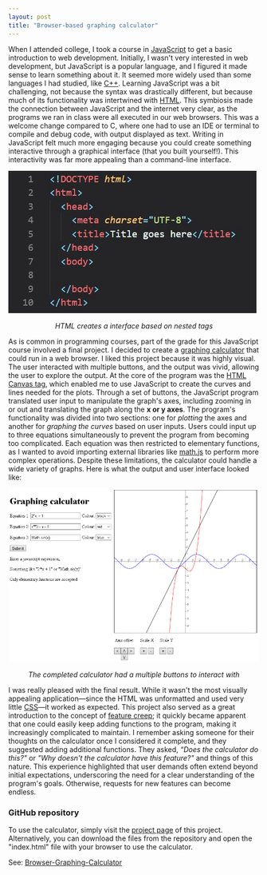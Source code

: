 ```yaml
---
layout: post
title: "Browser-based graphing calculator"
---
```

When I attended college, I took a course in [JavaScript](https://en.wikipedia.org/wiki/JavaScript) to get a basic introduction to web development. Initially, I wasn't very interested in web development, but JavaScript is a popular language, and I figured it made sense to learn something about it. It seemed more widely used than some languages I had studied, like [C++](https://en.wikipedia.org/wiki/C%2B%2B). Learning JavaScript was a bit challenging, not because the syntax was drastically different, but because much of its functionality was intertwined with [HTML](https://en.wikipedia.org/wiki/HTML). This symbiosis made the connection between JavaScript and the internet very clear, as the programs we ran in class were all executed in our web browsers. This was a welcome change compared to C, where one had to use an IDE or terminal to compile and debug code, with output displayed as text. Writing in JavaScript felt much more engaging because you could create something interactive through a graphical interface (that you built yourself!). This interactivity was far more appealing than a command-line interface.

![image](/img/calculator/HTML-code.jpg)
<p align="center"><i>HTML creates a interface based on nested tags</i></p>

As is common in programming courses, part of the grade for this JavaScript course involved a final project. I decided to create a [graphing calculator](https://en.wikipedia.org/wiki/Graphing_calculator) that could run in a web browser. I liked this project because it was highly visual. The user interacted with multiple buttons, and the output was vivid, allowing the user to explore the output. At the core of the program was the [HTML Canvas tag](https://www.w3schools.com/html/html5_canvas.asp), which enabled me to use JavaScript to create the curves and lines needed for the plots. Through a set of buttons, the JavaScript program translated user input to manipulate the graph's axes, including zooming in or out and translating the graph along the __x or y axes__. The program's functionality was divided into two sections: one for _plotting_ the axes and another for _graphing the curves_ based on user inputs. Users could input up to three equations simultaneously to prevent the program from becoming too complicated. Each equation was then restricted to elementary functions, as I wanted to avoid importing external libraries like [math.js](https://mathjs.org/) to perform more complex operations. Despite these limitations, the calculator could handle a wide variety of graphs. Here is what the output and user interface looked like:

![image](https://raw.githubusercontent.com/RCmags/Browser-Graphing-Calculator/main/plot_example.png)
<p align="center"><i>The completed calculator had a multiple buttons to interact with</i></p>

I was really pleased with the final result. While it wasn't the most visually appealing application—since the HTML was unformatted and used very little [CSS](https://en.wikipedia.org/wiki/CSS)—it worked as expected. This project also served as a great introduction to the concept of [feature creep](https://en.wikipedia.org/wiki/Feature_creep); it quickly became apparent that one could easily keep adding functions to the program, making it increasingly complicated to maintain. I remember asking someone for their thoughts on the calculator once I considered it complete, and they suggested adding additional functions. They asked, _“Does the calculator do this?"_ or _"Why doesn't the calculator have this feature?"_ and things of this nature. This experience highlighted that user demands often extend beyond initial expectations, underscoring the need for a clear understanding of the program's goals. Otherwise, requests for new features can become endless.

### GitHub repository
To use the calculator, simply visit the [project page](https://rcmags.github.io/Browser-Graphing-Calculator/) of this project. Alternatively, you can download the files from the repository and open the "index.html" file with your browser to use the calculator.

See: [Browser-Graphing-Calculator](https://rcmags.github.io/Browser-Graphing-Calculator)
